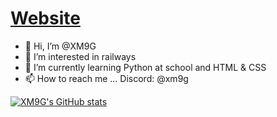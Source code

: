 # [Website](https://xm9g.net)
- 👋 Hi, I’m @XM9G
- 👀 I’m interested in railways
- 🌱 I’m currently learning  Python at school and HTML & CSS
- 📫 How to reach me ... Discord: @xm9g

[![XM9G's GitHub stats](https://github-readme-stats.vercel.app/api?username=xm9g&show_icons=true&theme=transparent)](https://github.com/anuraghazra/github-readme-stats)
<!---
XM9G/XM9G is a ✨ special ✨ repository because its `README.md` (this file) appears on your GitHub profile.
You can click the Preview link to take a look at your changes.
--->

